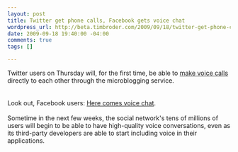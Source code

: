 ```yaml
--- 
layout: post
title: Twitter get phone calls, Facebook gets voice chat
wordpress_url: http://beta.timbroder.com/2009/09/18/twitter-get-phone-calls-facebook-gets-voice-chat/
date: 2009-09-18 19:40:00 -04:00
comments: true
tags: []

---
```

Twitter users on Thursday will, for the first time, be able to <a href="http://digg.com/d314ZwX">make voice calls</a> directly to each other through the microblogging service. <br />
<br />
<br />
Look out, Facebook users: <a href="http://digg.com/d314NzW">Here comes voice chat</a>.<br />
<br />
Sometime in the next few weeks, the social network's tens of millions of users will begin to be able to have high-quality voice conversations, even as its third-party developers are able to start including voice in their applications.
